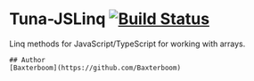 # Tuna-JSLinq [![Build Status](https://travis-ci.org/Baxterboom/Tuna-JSLinq.svg?branch=master)](https://travis-ci.org/Baxterboom/Tuna-JSLinq)

Linq methods for JavaScript/TypeScript for working with arrays.

```
## Author
[Baxterboom](https://github.com/Baxterboom)
```
